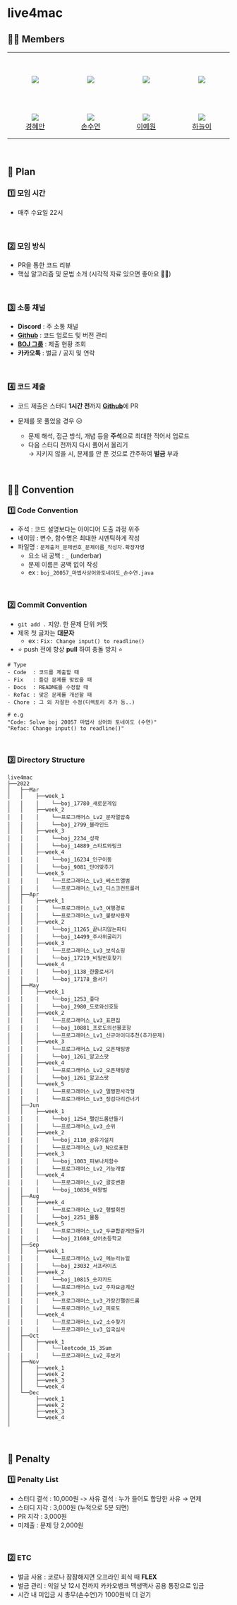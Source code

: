 # live4mac

## 👸🏻 Members

<table>
  <tr height="125px">
    <td align="center" width="180px">
      <a href="https://github.com/hean1103"><img src="https://avatars.githubusercontent.com/u/31913535?v=4"/></a>
    </td>
    <td align="center" width="180px">
      <a href="https://github.com/sksy368"><img src="https://avatars.githubusercontent.com/u/75062273?v=4"/></a>
    </td>
    <td align="center" width="180px">
      <a href="https://github.com/yewonniii"><img src="https://avatars.githubusercontent.com/u/77774635?v=4"/></a>
    </td>
    <td align="center" width="180px">
      <a href="https://github.com/NEULiee"><img src="https://avatars.githubusercontent.com/u/39167842?v=4"/></a>
    </td>
  </tr>
  <tr height="70px">
    <td align="center" width="180px">
      <img src="http://mazassumnida.wtf/api/mini/generate_badge?boj=hean1103" />
      <br />
      <a href="https://github.com/hean1103">경혜안</a>
    </td>
    <td align="center" width="180px">
      <img src="http://mazassumnida.wtf/api/mini/generate_badge?boj=sksy368" />
       <br />
      <a href="https://github.com/sksy368">손수연</a>
    </td>
    <td align="center" width="180px">
      <img src="http://mazassumnida.wtf/api/mini/generate_badge?boj=lyw0192" />
       <br />
      <a href="https://github.com/yewonniii">이예원</a>
    </td>
    <td align="center" width="180px">
      <img src="http://mazassumnida.wtf/api/mini/generate_badge?boj=asdfz888" />
       <br />
      <a href="https://github.com/NEULiee">하늘이</a>
    </td>
  </tr>
</table>

<br />

## 📆 Plan


### 1️⃣ 모임 시간

- 매주 수요일 22시

<br />

### 2️⃣ 모임 방식

- PR을 통한 코드 리뷰
- 핵심 알고리즘 및 문법 소개 (시각적 자료 있으면 좋아요 👍🏻)

<br />

### 3️⃣ 소통 채널

- **Discord** : 주 소통 채널
- [**Github**](https://github.com/macgorithm) : 코드 업로드 및 버전 관리
- [**BOJ 그룹**](https://www.acmicpc.net/group/12322) : 제출 현황 조회
- **카카오톡** : 벌금 / 공지 및 연락

<br />

### 4️⃣ 코드 제출

- 코드 제출은 스터디 **1시간 전**까지 [**Github**](https://github.com/macgorithm)에 PR

- 문제를 못 풀었을 경우 😥

  - 문제 해석, 접근 방식, 개념 등을 **주석**으로 최대한 적어서 업로드
  - 다음 스터디 전까지 다시 풀어서 올리기<br />
     → 지키지 않을 시, 문제를 안 푼 것으로 간주하여 **벌금** 부과

<br />

## 🤙🏻 Convention

### 1️⃣ Code Convention

- 주석 : 코드 설명보다는 아이디어 도출 과정 위주
- 네이밍 : 변수, 함수명은 최대한 시멘틱하게 작성
- 파일명 : `문제출처_문제번호_문제이름_작성자.확장자명`
  - 요소 내 공백 : `_` (underbar)
  - 문제 이름은 공백 없이 작성
  - ex : `boj_20057_마법사상어와토네이도_손수연.java`

<br />

### 2️⃣ Commit Convention

- `git add .` 지양. 한 문제 단위 커밋
- 제목 첫 글자는 **대문자**
  - ex : `Fix: Change input() to readline()`
- ⭐ push 전에 항상 **pull** 하여 충돌 방지 ⭐

```
# Type
- Code  : 코드를 제출할 때
- Fix   : 틀린 문제를 맞았을 때
- Docs  : README를 수정할 때
- Refac : 맞은 문제를 개선할 때
- Chore : 그 외 자잘한 수정(디렉토리 추가 등..)

# e.g
"Code: Solve boj 20057 마법사 상어와 토네이도 (수연)"
"Refac: Change input() to readline()"
```

<br />

### 3️⃣ Directory Structure

```
live4mac
├──2022
│   ├──Mar
│   │    ├──week_1
│   │    │    └──boj_17780_새로운게임
│   │    ├──week_2
│   │    │    └──프로그래머스_Lv2_문자열압축
│   │    │    └──boj_2799_블라인드
│   │    ├──week_3
│   │    │    └──boj_2234_성곽
│   │    │    └──boj_14889_스타트와링크
│   │    ├──week_4
│   │    │    └──boj_16234_인구이동
│   │    │    └──boj_9081_단어맞추기
│   │    └──week_5
│   │    │    └──프로그래머스_Lv3_베스트앨범
│   │    │    └──프로그래머스_Lv3_디스크컨트롤러
│   ├──Apr
│   │    ├──week_1
│   │    │    └──프로그래머스_Lv3_여행경로
│   │    │    └──프로그래머스_Lv3_불량사용자
│   │    ├──week_2
│   │    │    └──boj_11265_끝나지않는파티
│   │    │    └──boj_14499_주사위굴리기
│   │    ├──week_3
│   │    │    └──프로그래머스_Lv3_보석쇼핑
│   │    │    └──boj_17219_비밀번호찾기
│   │    └──week_4
│   │    │    └──boj_1138_한줄로서기
│   │    │    └──boj_17178_줄서기
│   ├──May
│   │    ├──week_1
│   │    │    └──boj_1253_좋다
│   │    │    └──boj_2980_도로와신호등
│   │    ├──week_2
│   │    │    └──프로그래머스_Lv3_표편집
│   │    │    └──boj_10881_프로도의선물포장
│   │    │    └──프로그래머스_Lv1_신규아이디추천(추가문제)
│   │    ├──week_3
│   │    │    └──프로그래머스_Lv2_오픈채팅방
│   │    │    └──boj_1261_알고스팟
│   │    ├──week_4
│   │    │    └──프로그래머스_Lv2_오픈채팅방
│   │    │    └──boj_1261_알고스팟
│   │    └──week_5
│   │    │    └──프로그래머스_Lv2_멀쩡한사각형
│   │    │    └──프로그래머스_Lv3_징검다리건너기
│   ├──Jun
│   │    ├──week_1
│   │    │    └──boj_1254_팰린드롬만들기
│   │    │    └──프로그래머스_Lv3_순위
│   │    ├──week_2
│   │    │    └──boj_2110_공유기설치
│   │    │    └──프로그래머스_Lv3_N으로표현
│   │    ├──week_3
│   │    │    └──boj_1003_피보나치함수
│   │    │    └──프로그래머스_Lv2_기능개발
│   │    └──week_4
│   │    │    └──프로그래머스_Lv2_괄호변환
│   │    │    └──boj_10836_여왕벌
│   ├──Aug
│   │    ├──week_4
│   │    │    └──프로그래머스_Lv2_행렬회전
│   │    │    └──boj_2251_물통
│   │    └──week_5
│   │    │    └──프로그래머스_Lv2_두큐합같게만들기
│   │    │    └──boj_21608_상어초등학교
│   ├──Sep
│   │    ├──week_1
│   │    │    └──프로그래머스_Lv2_메뉴리뉴얼
│   │    │    └──boj_23032_서프라이즈
│   │    ├──week_2
│   │    │    └──boj_10815_숫자카드
│   │    │    └──프로그래머스_Lv2_주차요금계산
│   │    ├──week_3
│   │    │    └──프로그래머스_Lv3_가장긴팰린드롬
│   │    │    └──프로그래머스_Lv2_피로도
│   │    └──week_4
│   │    │    └──프로그래머스_Lv2_소수찾기
│   │    │    └──프로그래머스_Lv3_입국심사
│   ├──Oct
│   │    ├──week_1
│   │    │    └──leetcode_15_3Sum
│   │    │    └──프로그래머스_Lv2_후보키
│   ├──Nov
│   │    ├──week_1
│   │    ├──week_2
│   │    ├──week_3
│   │    └──week_4
│   └──Dec
│        ├──week_1
│        ├──week_2
│        ├──week_3
│        └──week_4
│  
```

<br>

## 💸 Penalty

### 1️⃣ Penalty List

- 스터디 결석 : 10,000원
  -> 사유 결석 : 누가 들어도 합당한 사유 → 면제
- 스터디 지각 : 3,000원 (누적으로 5분 되면)
- PR 지각 : 3,000원
- 미제출 : 문제 당 2,000원

<br />

### 2️⃣ ETC

- 벌금 사용 : 코로나 잠잠해지면 오프라인 회식 때 **FLEX**
- 벌금 관리 : 익일 낮 12시 전까지 카카오뱅크 맥생맥사 공용 통장으로 입금
- 시간 내 미입금 시 총무(손수연)가 1000원씩 더 걷기
